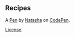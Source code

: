 Recipes
-------


A [Pen](https://codepen.io/TashaK/pen/LaLoRR) by [Natasha](https://codepen.io/TashaK) on [CodePen](https://codepen.io).

[License](https://codepen.io/TashaK/pen/LaLoRR/license).